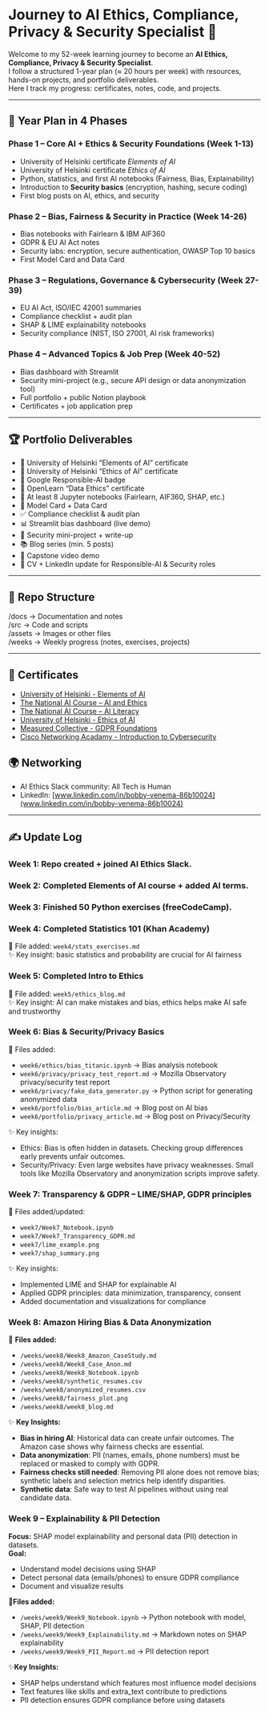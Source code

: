 # Journey to AI Ethics, Compliance, Privacy & Security Specialist 🚀  

Welcome to my 52-week learning journey to become an **AI Ethics, Compliance, Privacy & Security Specialist**.  
I follow a structured 1-year plan (≈ 20 hours per week) with resources, hands-on projects, and portfolio deliverables.  
Here I track my progress: certificates, notes, code, and projects.  

---

## 📅 Year Plan in 4 Phases  

### **Phase 1 – Core AI + Ethics & Security Foundations (Week 1-13)**  
- University of Helsinki certificate *Elements of AI*  
- University of Helsinki certificate *Ethics of AI*  
- Python, statistics, and first AI notebooks (Fairness, Bias, Explainability)  
- Introduction to **Security basics** (encryption, hashing, secure coding)  
- First blog posts on AI, ethics, and security  

### **Phase 2 – Bias, Fairness & Security in Practice (Week 14-26)**  
- Bias notebooks with Fairlearn & IBM AIF360  
- GDPR & EU AI Act notes  
- Security labs: encryption, secure authentication, OWASP Top 10 basics  
- First Model Card and Data Card  

### **Phase 3 – Regulations, Governance & Cybersecurity (Week 27-39)**  
- EU AI Act, ISO/IEC 42001 summaries  
- Compliance checklist + audit plan  
- SHAP & LIME explainability notebooks  
- Security compliance (NIST, ISO 27001, AI risk frameworks)  

### **Phase 4 – Advanced Topics & Job Prep (Week 40-52)**  
- Bias dashboard with Streamlit  
- Security mini-project (e.g., secure API design or data anonymization tool)  
- Full portfolio + public Notion playbook  
- Certificates + job application prep  

---

## 🏆 Portfolio Deliverables  

- 📜 University of Helsinki “Elements of AI” certificate  
- 📜 University of Helsinki “Ethics of AI” certificate  
- 📜 Google Responsible-AI badge  
- 📜 OpenLearn “Data Ethics” certificate  
- 📓 At least 8 Jupyter notebooks (Fairlearn, AIF360, SHAP, etc.)  
- 📄 Model Card + Data Card  
- ✅ Compliance checklist & audit plan  
- 📊 Streamlit bias dashboard (live demo)  
- 🔐 Security mini-project + write-up  
- 📚 Blog series (min. 5 posts)  
- 🎥 Capstone video demo  
- 💼 CV + LinkedIn update for Responsible-AI & Security roles  

---

## 📂 Repo Structure  

/docs       → Documentation and notes  
/src        → Code and scripts  
/assets     → Images or other files  
/weeks      → Weekly progress (notes, exercises, projects)  

---

## 📜 Certificates  

- [University of Helsinki - Elements of AI](certs/certificate-elements-of-ai-nl.png)  
- [The National AI Course – AI and Ethics](certs/AEE-58821309.pdf)  
- [The National AI Course – AI Literacy](certs/BAG-58821309.pdf)  
- [University of Helsinki - Ethics of AI](certs/certificate-ethics-of-ai.png)  
- [Measured Collective - GDPR Foundations](certs/GDPR%20foundations%20Certificate.png)
- [Cisco Networking Acadamy - Introduction to Cybersecurity](certs/I2CSUpdate20251006-31-q2xozc.pdf)

## 🌍 Networking  

- AI Ethics Slack community: All Tech is Human  
- LinkedIn: [www.linkedin.com/in/bobby-venema-86b10024](www.linkedin.com/in/bobby-venema-86b10024)  

---

## ✍️ Update Log  

### Week 1: Repo created + joined AI Ethics Slack.  
### Week 2: Completed Elements of AI course + added AI terms.  
### Week 3: Finished 50 Python exercises (freeCodeCamp).  
### Week 4: Completed Statistics 101 (Khan Academy)  
📂 File added: `week4/stats_exercises.md`  
✨ Key insight: basic statistics and probability are crucial for AI fairness  

### Week 5: Completed Intro to Ethics  
📂 File added: `week5/ethics_blog.md`  
✨ Key insight: AI can make mistakes and bias, ethics helps make AI safe and trustworthy  

### Week 6: Bias & Security/Privacy Basics  
📂 Files added:  
- `week6/ethics/bias_titanic.ipynb` → Bias analysis notebook  
- `week6/privacy/privacy_test_report.md` → Mozilla Observatory privacy/security test report  
- `week6/privacy/fake_data_generator.py` → Python script for generating anonymized data  
- `week6/portfolio/bias_article.md` → Blog post on AI bias  
- `week6/portfolio/privacy_article.md` → Blog post on Privacy/Security  

✨ Key insights:  
- Ethics: Bias is often hidden in datasets. Checking group differences early prevents unfair outcomes.  
- Security/Privacy: Even large websites have privacy weaknesses. Small tools like Mozilla Observatory and anonymization scripts improve safety.  

### Week 7: Transparency & GDPR – LIME/SHAP, GDPR principles
📂 Files added/updated:
- `week7/Week7_Notebook.ipynb`
- `week7/Week7_Transparency_GDPR.md`
- `week7/lime_example.png`
- `week7/shap_summary.png`

✨ Key insights:
- Implemented LIME and SHAP for explainable AI
- Applied GDPR principles: data minimization, transparency, consent
- Added documentation and visualizations for compliance
  
### Week 8: Amazon Hiring Bias & Data Anonymization
📂 **Files added:**  
- `/weeks/week8/Week8_Amazon_CaseStudy.md`  
- `/weeks/week8/Week8_Case_Anon.md`  
- `/weeks/week8/Week8_Notebook.ipynb`  
- `/weeks/week8/synthetic_resumes.csv`  
- `/weeks/week8/anonymized_resumes.csv`  
- `/weeks/week8/fairness_plot.png`  
- `/weeks/week8/week8_blog.md`

✨ **Key Insights:**  
- **Bias in hiring AI**: Historical data can create unfair outcomes. The Amazon case shows why fairness checks are essential.  
- **Data anonymization**: PII (names, emails, phone numbers) must be replaced or masked to comply with GDPR.  
- **Fairness checks still needed**: Removing PII alone does not remove bias; synthetic labels and selection metrics help identify disparities.  
- **Synthetic data**: Safe way to test AI pipelines without using real candidate data.  

### Week 9 – Explainability & PII Detection
**Focus:** SHAP model explainability and personal data (PII) detection in datasets.  
**Goal:**  
- Understand model decisions using SHAP  
- Detect personal data (emails/phones) to ensure GDPR compliance  
- Document and visualize results  

📂**Files added:**
- `/weeks/week9/Week9_Notebook.ipynb` → Python notebook with model, SHAP, PII detection  
- `/weeks/week9/Week9_Explainability.md` → Markdown notes on SHAP explainability  
- `/weeks/week9/Week9_PII_Report.md` → PII detection report   

✨**Key Insights:**
- SHAP helps understand which features most influence model decisions  
- Text features like skills and extra_text contribute to predictions  
- PII detection ensures GDPR compliance before using datasets  



